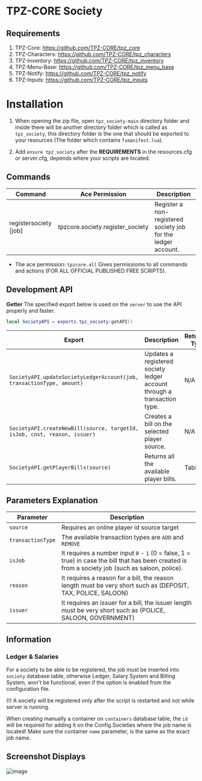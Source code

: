 # TPZ-CORE Society

## Requirements

1. TPZ-Core: https://github.com/TPZ-CORE/tpz_core
2. TPZ-Characters: https://github.com/TPZ-CORE/tpz_characters
3. TPZ-Inventory: https://github.com/TPZ-CORE/tpz_inventory
4. TPZ-Menu-Base: https://github.com/TPZ-CORE/tpz_menu_base
4. TPZ-Notify: https://github.com/TPZ-CORE/tpz_notify
5. TPZ-Inputs: https://github.com/TPZ-CORE/tpz_inputs

# Installation

1. When opening the zip file, open `tpz_society-main` directory folder and inside there will be another directory folder which is called as `tpz_society`, this directory folder is the one that should be exported to your resources (The folder which contains `fxmanifest.lua`).

2. Add `ensure tpz_society` after the **REQUIREMENTS** in the resources.cfg or server.cfg, depends where your scripts are located.

## Commands 

| Command                  | Ace Permission                     | Description                                                           |
|--------------------------|------------------------------------|-----------------------------------------------------------------------|
| registersociety [job]    | tpzcore.society.register_society   | Register a non-registered society job for the ledger account.         |

- The ace permission: `tpzcore.all` Gives permissioms to all commands and actions (FOR ALL OFFICIAL PUBLISHED FREE SCRIPTS).

## Development API

**Getter**
The specified export below is used on the `server` to use the API properly and faster.

```lua
local SocietyAPI = exports.tpz_society:getAPI()
```

| Export                                                                    | Description                                                                 | Returned Type |
|---------------------------------------------------------------------------|-----------------------------------------------------------------------------|---------------|
| `SocietyAPI.updateSocietyLedgerAccount(job, transactionType, amount)`     | Updates a registered society ledger account through a transaction type.     | N/A           |
| `SocietyAPI.createNewBill(source, targetId, isJob, cost, reason, issuer)` | Creates a bill on the selected player source.                               | N/A           |
| `SocietyAPI.getPlayerBills(source)`                                       | Returns all the available player bills.                                     | Table         |

## Parameters Explanation

| Parameter                                                                          | Description                                                                                                                                          |
|------------------------------------------------------------------------------------|------------------------------------------------------------------------------------------------------------------------------------------------------|
| `source`                                                                           | Requires an online player id source target                                                                                                           | 
| `transactionType`                                                                  | The available transaction types are `ADD` and `REMOVE`                                                                                               | 
| `isJob`                                                                            | It requires a number input `0` - `1` (0 = false, 1 = true) in case the bill that has been created is from a society job (such as saloon, police).    | 
| `reason`                                                                           | It requires a reason for a bill, the reason length must be very short such as (DEPOSIT, TAX, POLICE, SALOON)                                         | 
| `issuer`                                                                           | It requires an issuer for a bill, the issuer length must be very short such as (POLICE, SALOON, GOVERNMENT)                                          | 

## Information

### Ledger & Salaries

For a society to be able to be registered, the job must be inserted into `society` database table, otherwise Ledger, Salary System and Billing System, won't be functional, even if the option is enabled from the configuration file.

(!) A society will be registered only after the script is restarted and not while server is running.

When creating manually a container on `containers` database table, the `id` will be required for adding it on the Config.Societies where the job name is located! Make sure the container `name` parameter, is the same as the exact job name.

## Screenshot Displays

![image](https://github.com/user-attachments/assets/0eb6e807-c251-4a2f-95f2-ee4b012b143f)

